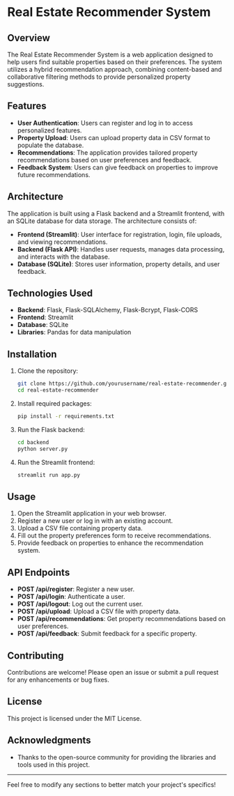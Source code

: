 # Real Estate Recommender System

## Overview
The Real Estate Recommender System is a web application designed to help users find suitable properties based on their preferences. The system utilizes a hybrid recommendation approach, combining content-based and collaborative filtering methods to provide personalized property suggestions.

## Features
- **User Authentication**: Users can register and log in to access personalized features.
- **Property Upload**: Users can upload property data in CSV format to populate the database.
- **Recommendations**: The application provides tailored property recommendations based on user preferences and feedback.
- **Feedback System**: Users can give feedback on properties to improve future recommendations.

## Architecture
The application is built using a Flask backend and a Streamlit frontend, with an SQLite database for data storage. The architecture consists of:

- **Frontend (Streamlit)**: User interface for registration, login, file uploads, and viewing recommendations.
- **Backend (Flask API)**: Handles user requests, manages data processing, and interacts with the database.
- **Database (SQLite)**: Stores user information, property details, and user feedback.

## Technologies Used
- **Backend**: Flask, Flask-SQLAlchemy, Flask-Bcrypt, Flask-CORS
- **Frontend**: Streamlit
- **Database**: SQLite
- **Libraries**: Pandas for data manipulation

## Installation
1. Clone the repository:
   ```bash
   git clone https://github.com/yourusername/real-estate-recommender.git
   cd real-estate-recommender
   ```

2. Install required packages:
   ```bash
   pip install -r requirements.txt
   ```

3. Run the Flask backend:
   ```bash
   cd backend
   python server.py
   ```

4. Run the Streamlit frontend:
   ```bash
   streamlit run app.py
   ```

## Usage
1. Open the Streamlit application in your web browser.
2. Register a new user or log in with an existing account.
3. Upload a CSV file containing property data.
4. Fill out the property preferences form to receive recommendations.
5. Provide feedback on properties to enhance the recommendation system.

## API Endpoints
- **POST /api/register**: Register a new user.
- **POST /api/login**: Authenticate a user.
- **POST /api/logout**: Log out the current user.
- **POST /api/upload**: Upload a CSV file with property data.
- **POST /api/recommendations**: Get property recommendations based on user preferences.
- **POST /api/feedback**: Submit feedback for a specific property.

## Contributing
Contributions are welcome! Please open an issue or submit a pull request for any enhancements or bug fixes.

## License
This project is licensed under the MIT License.

## Acknowledgments
- Thanks to the open-source community for providing the libraries and tools used in this project.

---

Feel free to modify any sections to better match your project's specifics!
